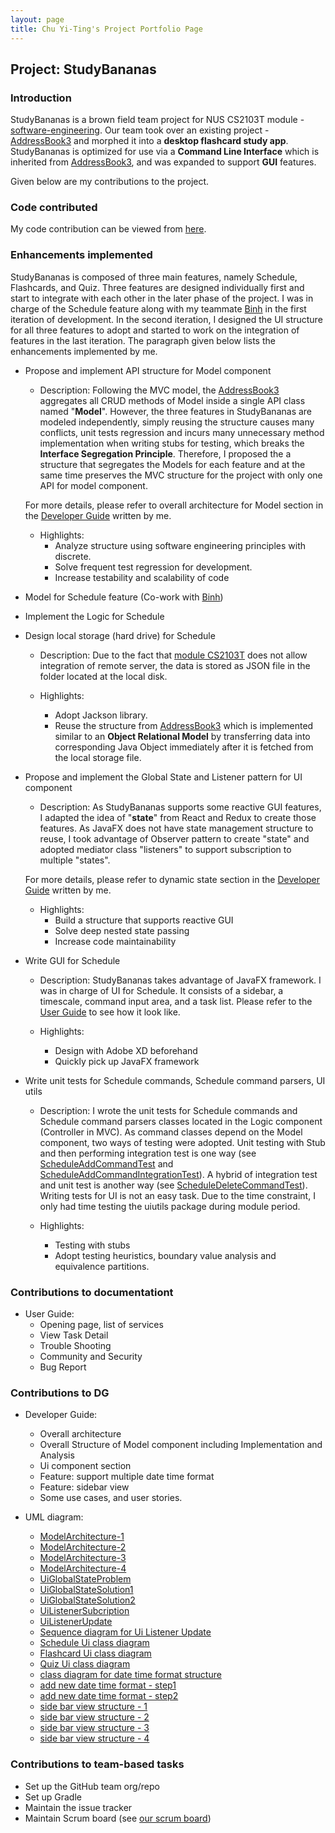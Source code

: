```yaml
---
layout: page
title: Chu Yi-Ting's Project Portfolio Page
---
```


## Project: StudyBananas

### Introduction
StudyBananas is a brown field team project for NUS CS2103T module - [software-engineering](https://nus-cs2103-ay1920s2.github.io/website/). 
Our team took over an existing project - [AddressBook3](https://github.com/nus-cs2103-AY2021S1/tp) and morphed it into a
**desktop flashcard study app**. StudyBananas is optimized for use via a **Command Line Interface** which is inherited 
from [AddressBook3](https://github.com/nus-cs2103-AY2021S1/tp), and was expanded to support **GUI** features.

Given below are my contributions to the project.

### **Code contributed**

My code contribution can be viewed from [here](https://nus-cs2103-ay2021s1.github.io/tp-dashboard/#breakdown=true&search=chuyiting).

<div style="page-break-after: always;"></div>

### **Enhancements implemented**

StudyBananas is composed of three main features, namely Schedule, Flashcards, and Quiz. Three features are designed individually first 
and start to integrate with each other in the later phase of the project. I was in charge of the Schedule feature along with my teammate
[Binh](https://github.com/ducbinh2611) in the first iteration of development. In the second iteration, I designed the UI structure for 
all three features to adopt and started to work on the integration of features in the last iteration. The paragraph given below lists the enhancements
implemented by me. 

* Propose and implement API structure for Model component
    * Description:
    Following the MVC model, the [AddressBook3](https://github.com/nus-cs2103-AY2021S1/tp) aggregates all CRUD methods of Model
    inside a single API class named "**Model**". However, the three features in StudyBananas are modeled independently, simply
    reusing the structure causes many conflicts, unit tests regression and incurs many unnecessary method implementation when 
    writing stubs for testing, which breaks the **Interface Segregation Principle**. Therefore, I proposed the a structure that segregates
    the Models for each feature and at the same time preserves the MVC structure for the project with only one API for model component.
    
    For more details, please refer to overall architecture for Model section in the [Developer Guide](https://ay2021s1-cs2103t-f12-2.github.io/tp/DeveloperGuide.html)
    written by me.
    
    * Highlights:
        * Analyze structure using software engineering principles with discrete.
        * Solve frequent test regression for development.
        * Increase testability and scalability of code

* Model for Schedule feature (Co-work with [Binh](https://github.com/ducbinh2611))

* Implement the Logic for Schedule
     
* Design local storage (hard drive) for Schedule
    * Description:
    Due to the fact that [module CS2103T]((https://nus-cs2103-ay1920s2.github.io/website/)) does not allow integration
    of remote server, the data is stored as JSON file in the folder located at the local disk.   

    * Highlights:  
        * Adopt Jackson library.
        * Reuse the structure from [AddressBook3](https://github.com/nus-cs2103-AY2021S1/tp) which is implemented 
        similar to an **Object Relational Model** by transferring data into corresponding Java Object immediately 
        after it is fetched from the local storage file.
    
* Propose and implement the Global State and Listener pattern for UI component
    * Description:
    As StudyBananas supports some reactive GUI features, I adapted the idea of "**state**" from React and Redux to 
    create those features. As JavaFX does not have state management structure to reuse, I took advantage of Observer
    pattern to create "state" and adopted mediator class "listeners" to support subscription to multiple "states".
    
    For more details, please refer to dynamic state section in the [Developer Guide](https://ay2021s1-cs2103t-f12-2.github.io/tp/DeveloperGuide.html)
    written by me.
        
    * Highlights: 
        * Build a structure that supports reactive GUI
        * Solve deep nested state passing
        * Increase code maintainability    
    
* Write GUI for Schedule
    * Description:
    StudyBananas takes advantage of JavaFX framework. I was in charge of UI for Schedule. It consists of a sidebar, 
    a timescale, command input area, and a task list. Please refer to the 
    [User Guide](https://ay2021s1-cs2103t-f12-2.github.io/tp/UserGuide.html) to see how it look like.
    
    * Highlights: 
        * Design with Adobe XD beforehand
        * Quickly pick up JavaFX framework    
 
* Write unit tests for Schedule commands, Schedule command parsers, UI utils
    * Description:
    I wrote the unit tests for Schedule commands and Schedule command parsers classes located in the Logic component (Controller in MVC). As 
    command classes depend on the Model component, two ways of testing were adopted. Unit testing with Stub and 
    then performing integration test is one way (see [ScheduleAddCommandTest](https://github.com/AY2021S1-CS2103T-F12-2/tp/blob/master/src/test/java/seedu/studybananas/logic/commands/schedulecommands/ScheduleAddCommandTest.java)
    and [ScheduleAddCommandIntegrationTest](https://github.com/AY2021S1-CS2103T-F12-2/tp/blob/master/src/test/java/seedu/studybananas/logic/commands/schedulecommands/ScheduleAddCommandIntegrationTest.java)). 
    A hybrid of integration test and unit test is another way (see [ScheduleDeleteCommandTest](https://github.com/AY2021S1-CS2103T-F12-2/tp/blob/master/src/test/java/seedu/studybananas/logic/commands/schedulecommands/ScheduleDeleteCommandTest.java)).
    Writing tests for UI is not an easy task. Due to the time constraint, I only had time testing the uiutils package 
    during module period.
    
    * Highlights: 
        * Testing with stubs
        * Adopt testing heuristics, boundary value analysis and equivalence partitions.  

### **Contributions to documentationt**

* User Guide:
    - Opening page, list of services
    - View Task Detail
    - Trouble Shooting
    - Community and Security
    - Bug Report

### **Contributions to DG**

* Developer Guide:
    - Overall architecture
    - Overall Structure of Model component including Implementation and Analysis
    - Ui component section
    - Feature: support multiple date time format
    - Feature: sidebar view
    - Some use cases, and user stories.
    
* UML diagram:
    - [ModelArchitecture-1](https://github.com/AY2021S1-CS2103T-F12-2/tp/blob/master/docs/images/ModelArchitectureDiagram1.png)
    - [ModelArchitecture-2](https://github.com/AY2021S1-CS2103T-F12-2/tp/blob/master/docs/images/ModelArchitectureDiagram2.png)
    - [ModelArchitecture-3](https://github.com/AY2021S1-CS2103T-F12-2/tp/blob/master/docs/images/ModelArchitectureDiagram3.png)
    - [ModelArchitecture-4](https://github.com/AY2021S1-CS2103T-F12-2/tp/blob/master/docs/images/ModelArchitectureDiagram.png)
    - [UiGlobalStateProblem](https://github.com/AY2021S1-CS2103T-F12-2/tp/blob/master/docs/images/UiGlobalStateProblem.png)
    - [UiGlobalStateSolution1](https://github.com/AY2021S1-CS2103T-F12-2/tp/blob/master/docs/images/UiGlobalStateSolution-1.png)
    - [UiGlobalStateSolution2](https://github.com/AY2021S1-CS2103T-F12-2/tp/blob/master/docs/images/UiGlobalStateSolution-2.png)
    - [UiListenerSubcription](https://github.com/AY2021S1-CS2103T-F12-2/tp/blob/master/docs/images/UiListenerSubscribe.png)
    - [UiListenerUpdate](https://github.com/AY2021S1-CS2103T-F12-2/tp/blob/master/docs/images/UiListenerUpdate.png)
    - [Sequence diagram for Ui Listener Update](https://github.com/AY2021S1-CS2103T-F12-2/tp/blob/master/docs/images/UiListenerUpdateSequence.png)
    - [Schedule Ui class diagram](https://github.com/AY2021S1-CS2103T-F12-2/tp/blob/master/docs/images/ScheduleUi.png)
    - [Flashcard Ui class diagram](https://github.com/AY2021S1-CS2103T-F12-2/tp/blob/master/docs/images/FlashcardUi.png)
    - [Quiz Ui class diagram](https://github.com/AY2021S1-CS2103T-F12-2/tp/blob/master/docs/images/QuizUi.png)
    - [class diagram for date time format structure](https://github.com/AY2021S1-CS2103T-F12-2/tp/blob/master/docs/images/DateTimeFormatStructure.png)
    - [add new date time format - step1](https://github.com/AY2021S1-CS2103T-F12-2/tp/blob/master/docs/images/NewDateFormat-Step1.png)
    - [add new date time format - step2](https://github.com/AY2021S1-CS2103T-F12-2/tp/blob/master/docs/images/NewDateFormat-Step2.png)
    - [side bar view structure - 1](https://github.com/AY2021S1-CS2103T-F12-2/tp/blob/master/docs/images/SidebarState1.png)
    - [side bar view structure - 2](https://github.com/AY2021S1-CS2103T-F12-2/tp/blob/master/docs/images/SidebarState2.png)
    - [side bar view structure - 3](https://github.com/AY2021S1-CS2103T-F12-2/tp/blob/master/docs/images/SidebarState3.png)
    - [side bar view structure - 4](https://github.com/AY2021S1-CS2103T-F12-2/tp/blob/master/docs/images/SidebarState4.png)
    


### **Contributions to team-based tasks**

* Set up the GitHub team org/repo
* Set up Gradle
* Maintain the issue tracker
* Maintain Scrum board (see [our scrum board](https://github.com/AY2021S1-CS2103T-F12-2/tp/projects/1))




